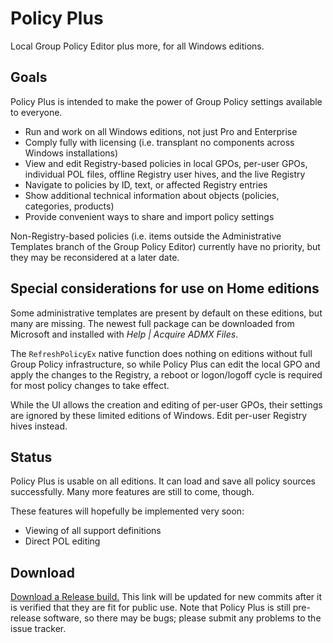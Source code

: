 # Policy Plus
Local Group Policy Editor plus more, for all Windows editions.

## Goals
Policy Plus is intended to make the power of Group Policy settings available to everyone.

* Run and work on all Windows editions, not just Pro and Enterprise
* Comply fully with licensing (i.e. transplant no components across Windows installations)
* View and edit Registry-based policies in local GPOs, per-user GPOs, individual POL files, offline Registry user hives, and the live Registry
* Navigate to policies by ID, text, or affected Registry entries
* Show additional technical information about objects (policies, categories, products)
* Provide convenient ways to share and import policy settings

Non-Registry-based policies (i.e. items outside the Administrative Templates branch of the Group Policy Editor) currently have no priority, 
but they may be reconsidered at a later date.

## Special considerations for use on Home editions
Some administrative templates are present by default on these editions, but many are missing. 
The newest full package can be downloaded from Microsoft and installed with *Help | Acquire ADMX Files*.

The `RefreshPolicyEx` native function does nothing on editions without full Group Policy infrastructure, so while Policy Plus can edit the local GPO and apply the changes to the Registry, 
a reboot or logon/logoff cycle is required for most policy changes to take effect.

While the UI allows the creation and editing of per-user GPOs, their settings are ignored by these limited editions of Windows. Edit per-user Registry hives instead.

## Status
Policy Plus is usable on all editions. It can load and save all policy sources successfully. Many more features are still to come, though.

These features will hopefully be implemented very soon:

* Viewing of all support definitions
* Direct POL editing

## Download
[Download a Release build.](https://s3-us-west-2.amazonaws.com/policy-plus/Policy%20Plus.exe)
This link will be updated for new commits after it is verified that they are fit for public use.
Note that Policy Plus is still pre-release software, so there may be bugs; please submit any problems to the issue tracker.
